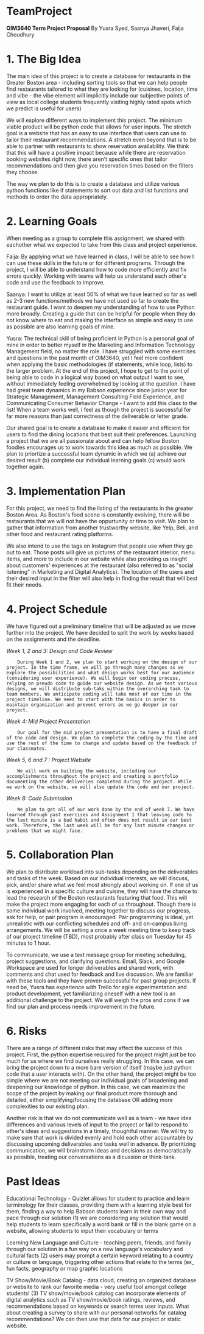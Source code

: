 # TeamProject
**OIM3640 Term Project Proposal**
By Yusra Syed, Saanya Jhaveri, Faija Choudhury

# 1. The Big Idea

The main idea of this project is to create a database for restaurants in the Greater Boston area - including sorting tools so that we can help people find restaurants tailored to what they are looking for (cuisines, location, time and vibe - the vibe element will implicitly include our subjective points of view as local college students frequently visiting highly rated spots which we predict is useful for users) 

We will explore different ways to implement this project. The minimum viable product will be python code that allows for user inputs. The stretch goal is a website that has an easy to use interface that users can use to tailor their restaurant recommendations. A stretch even beyond that is to be able to partner with restaurants to show reservation availability. We think that this will have a positive impact because while there are reservation booking websites right now, there aren’t specific ones that tailor recommendations and then give you reservation times based on the filters they choose. 

The way we plan to do this is to create a database and utilize various python functions like if statements to sort out data and list functions and methods to order the data appropriately. 

# 2. Learning Goals

When meeting as a group to complete this assignment, we shared with eachother what we expected to take from this class and project experience. 

Faija: By applying what we have learned in class, I will be able to see how I can use these skills in the future or for different programs. Through the project, I will be able to understand how to code more efficiently and fix errors quickly. Working with teams will help us understand each other's code and use the feedback to improve.

Saanya: I want to utilize at least 50% of what we have learned so far as well as 2-3 new functions/methods we have not used so far to create the restaurant guide. I want to deepen my understanding of how to use Python more broadly. Creating a guide that can be helpful for people when they do not know where to eat and making the interface as simple and easy to use as possible are also learning goals of mine.

Yusra: The technical skill of being proficient in Python is a personal goal of mine in order to better myself in the Marketing and Information Technology Management field, no matter the role. I have struggled with some exercises and questions in the past month of OIM3640, yet I feel more confident when applying the basic methodologies (if statements, while loop, lists) to the larger problem. At the end of this project, I hope to get to the point of being able to code in a logical way based on what output I want to see, without immediately feeling overwhelmed by looking at the question. I have had great team dynamics in my Babson experience since junior year for Strategic Management, Management Consulting Field Experience, and Communicating Consumer Behavior Change - I want to add this class to the list! When a team works well, I feel as though the project is successful for far more reasons than just correctness of the deliverable or letter grade.

Our shared goal is to create a database to make it easier and efficient for users to find the dining locations that best suit their preferences. Launching a project that we are all passionate about and can help fellow Boston foodies encourages us to work towards this idea as much as possible. We plan to priortize a successful team dynamic in which we (a) achieve our desired result (b) complete our individual learning goals (c) would work together again. 

# 3. Implementation Plan

For this project, we need to find the listing of the restaurants in the greater Boston Area. As Boston's food scene is constantly evolving, there will be restaurants that we will not have the oppurtunity or time to visit. We plan to gather that information from another trustworthy website, like Yelp, Beli, and other food and restaurant rating platforms. 

We also intend to use the tags on Instagram that people use when they go out to eat. Those posts will give us pictures of the restaurant interior, menu items, and more to include in our website while also providing us insight about customers' experiences at the restaurant (also referred to as "social listening" in Marketing and Digital Analytics). The location of the users and their desired input in the filter will also help in finding the result that will best fit their needs. 

# 4. Project Schedule

We have figured out a preliminary timeline that will be adjusted as we move further into the project. We have decided to split the work by weeks based on the assignments and the deadline.

*Week 1, 2 and 3: Design and Code Review*

		During Week 1 and 2, we plan to start working on the design of our project. In the time frame, we will go through many changes as we explore the possibilities and what design works best for our audience (considering user experience). We will begin our coding process, relying on pseudo code to guide our website design. As we test various designs, we will distribute sub-taks within the overarching task to team members. We anticipate coding will take most of our time in the project timeline. We need to start with the basics in order to maintain organization and prevent errors as we go deeper in our project.

*Week 4:  Mid Project Presentation*

		Our goal for the mid project presentation is to have a final draft of the code and design. We plan to complete the coding by the time and use the rest of the time to change and update based on the feedback of our classmates.  

*Week 5, 6 and 7 : Project Website*

	    We will work on building the website, including our accomplishments throughout the project and creating a portfolio documenting the other deliveries completed during the project. While we work on the website, we will also update the code and our project.

*Week 8: Code Submission*

	    We plan to get all of our work done by the end of week 7. We have learned through past exercises and Assignment 1 that leaving code to the last minute is a bad habit and often does not result in our best work. Therefore, the last week will be for any last minute changes or problems that we might face.

# 5. Collaboration Plan

We plan to distribute workload into sub-tasks depending on the deliverables and tasks of the week. Based on our individual interests, we will discuss, pick, and/or share what we feel most strongly about working on. If one of us is experienced in a specific culture and cuisine, they will have the chance to lead the research of the Boston restaurants featuring that food. This will make the project more engaging for each of us throughout. Though there is some individual work involved, meeting together to discuss our progress, ask for help, or pair program is encouraged. Pair programming is ideal, yet unrealistic with our conflicting schedules and off- and on-campus living arrangements. We will be setting a once a week meeting time to keep track of our project timeline (TBD), most probably after class on Tuesday for 45 minutes to 1 hour.

To communicate, we use a text message group for meeting scheduling, project suggestions, and clarifying questions. Email, Slack, and Google Workspace are used for longer deliverables and shared work, with comments and chat used for feedback and live discussion. We are familiar with these tools and they have proven successful for past group projects. If need be, Yusra has experience with Trello for agile experimentation and product development, yet familiarizing oneself with a new tool is an additional challenge to the project. We will weigh the pros and cons if we find our plan and process needs improvement in the future. 

# 6. Risks

There are a range of different risks that may affect the success of this project. First, the python expertise required for the project might just be too much for us where we find ourselves really struggling. In this case, we can bring the project down to a more bare version of itself (maybe just python code that a user interacts with). On the other hand, the project might be too simple where we are not meeting our individual goals of broadening and deepening our knowledge of python. In this case, we can maximize the scope of the project by making our final product more thorough and detailed, either simplifying/focusing the database OR adding more complexities to our existing plan. 

Another risk is that we do not communicate well as a team - we have idea differences and various levels of input to the project or fail to respond to other's ideas and suggestions in a timely, thoughtful manner. We will try to make sure that work is divided evenly and hold each other accountable by discussing upcoming deliverables and tasks well in advance. By prioritizing communication, we will brainstorm ideas and decisions as democratically as possible, treating our conversations as a dicussion or think-tank.

# Past Ideas

Educational Technology - Quizlet allows for student to practice and learn terminology for their classes, providing them with a learning style best for them, finding a way to help Babson students learn in their own way and pace through our solution
(1) we are considering any solution that would help students to learn specifically a word bank or fill in the blank game on a website, allowing students to input their vocabulary or terms 

Learning New Language and Culture - teaching peers, friends, and family through our solution in a fun way on a new language's vocabulary and cultural facts
(2) users may prompt a certain keyword relating to a country or culture or language, triggering other actions that relate to the terms (ex_ fun facts, geography or map graphic locations 

TV Show/Movie/Book Catalog - data cloud, creating an organized database or website to rank our favorite media - very useful tool amongst college students!
(3) TV show/movie/book catalog can incorporate elements of digital analytics such as TV show/movie/book ratings, reviews, and recommendations based on keywords or search terms user inputs. What about creating a survey to share with our personal networks for catalog recommendations? We can then use that data for our project or static website.

